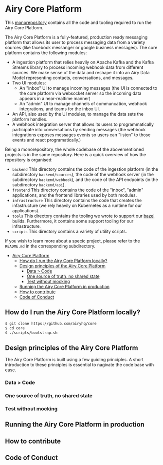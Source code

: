# Airy Core Platform

This [monorepository](https://en.wikipedia.org/wiki/Monorepo) contains all the
code and tooling required to run the Airy Core Platform.

The Airy Core Platform is a fully-featured, production ready messaging platform
that allows its user to process messaging data from a variety sources (like facebook messanger or google business messages). The core platform contains the following modules:

- A ingestion platform that relies heavily on Apache Kafka and the Kafka Streams
  library to process incoming webhook data from different sources. We make sense of the data and reshape it into an Airy Data Model representing contacts, conversations, and messages.
- Two UI modules:
  - An "inbox" UI to manage incoming messages (the UI is connected to the core platform via websocket server so the incoming data appears in a near-realtime manner)
  - An "admin" UI to manage channels of communcation, webhook integrations, and teams for the inbox UI.
- An API, also used by the UI modules, to manage the data sets the platform handles.
- A webhook integration server that allows its users to programmatically participate into conversations by sending messages (the webhook integrations exposes messages events so users can "listen" to those events and react programatically.)

Being a monorepository, the whole codebase of the abovementioned projects is in the same repository. Here is a quick overview of how the repository is organised:

- `backend`
  This directory contains the code of the ingestion platform (in the subdirectory `backend/sources`), the code of the webhook server (in the subdirectory `backend/webhook`), and the code of the API endpoints (in the subdirectory `backend/api`).
- `frontend`
  This directory contains the code of the "inbox", "admin" applications, and the frontend libraries used by both modules.
- `infrastructure`
  This directory contains the code that creates the infastructure (we rely heavily on Kubernetes as a runtime for our applications).
- `tools`
  This directory contains the tooling we wrote to support our [bazel](https://bazel.build) builds. Furthermore, it contains some support tooling for our infrastructure.
- `scripts`
  This directory contains a variety of utility scripts.

If you wish to learn more about a specic project, please refer to the
`README.md` in the corresponding subdirectory.

- [Airy Core Platform](#airy-core-platform)
  - [How do I run the Airy Core Platform locally?](#how-do-i-run-the-airy-core-platform-locally)
  - [Design principles of the Airy Core Platform](#design-principles-of-the-airy-core-platform)
    - [Data > Code](#data--code)
    - [One source of truth, no shared state](#one-source-of-truth-no-shared-state)
    - [Test without mocking](#test-without-mocking)
  - [Running the Airy Core Platform in production](#running-the-airy-core-platform-in-production)
  - [How to contribute](#how-to-contribute)
  - [Code of Conduct](#code-of-conduct)

## How do I run the Airy Core Platform locally?

```sh
$ git clone https://github.com/airyhq/core
$ cd core
$ ./scripts/bootstrap.sh
```

## Design principles of the Airy Core Platform

The Airy Core Platform is built using a few guiding principles. A short
introduction to these principles is essential to nagivate the code base with ease.

### Data > Code

### One source of truth, no shared state

### Test without mocking

## Running the Airy Core Platform in production

## How to contribute

## Code of Conduct
